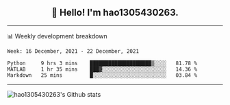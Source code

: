 <h2 align="center">👋 Hello! I'm hao1305430263.</h2>


---- 
📊 Weekly development breakdown

<!--START_SECTION:waka-->
```text
Week: 16 December, 2021 - 22 December, 2021

Python     9 hrs 3 mins    ████████████████████▒░░░░   81.78 % 
MATLAB     1 hr 35 mins    ███▓░░░░░░░░░░░░░░░░░░░░░   14.36 % 
Markdown   25 mins         █░░░░░░░░░░░░░░░░░░░░░░░░   03.84 % 
```
<!--END_SECTION:waka-->
----
![hao1305430263's Github stats](https://github-readme-stats.vercel.app/api?username=hao1305430263&show_icons=true)


<!--
**hao1305430263/hao1305430263** is a ✨ _special_ ✨ repository because its `README.md` (this file) appears on your GitHub profile.

Here are some ideas to get you started:

- 🔭 I’m currently working on ...
- 🌱 I’m currently learning ...
- 👯 I’m looking to collaborate on ...
- 🤔 I’m looking for help with ...
- 💬 Ask me about ...
- 📫 How to reach me: ...
- 😄 Pronouns: ...
- ⚡ Fun fact: ...
-->

